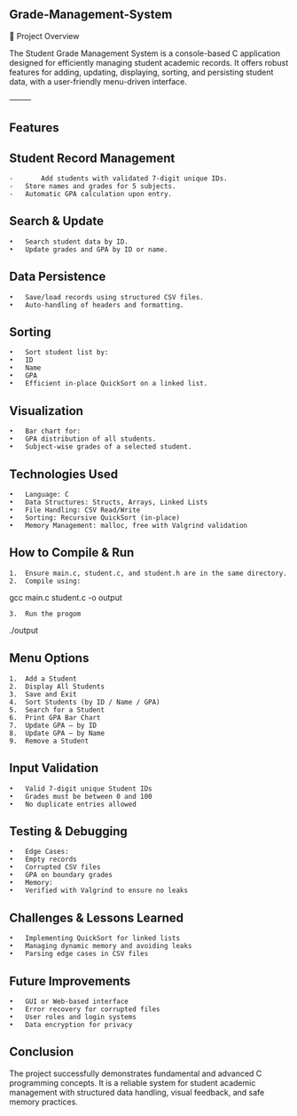## Grade-Management-System




📌 Project Overview

The Student Grade Management System is a console-based C application designed for efficiently managing student academic records. It offers robust features for adding, updating, displaying, sorting, and persisting student data, with a user-friendly menu-driven interface.

⸻

## Features

## Student Record Management
	-       Add students with validated 7-digit unique IDs.
	-	Store names and grades for 5 subjects.
	-	Automatic GPA calculation upon entry.

## Search & Update
	•	Search student data by ID.
	•	Update grades and GPA by ID or name.

## Data Persistence
	•	Save/load records using structured CSV files.
	•	Auto-handling of headers and formatting.

## Sorting
	•	Sort student list by:
	•	ID
	•	Name
	•	GPA
	•	Efficient in-place QuickSort on a linked list.

## Visualization
	•	Bar chart for:
	•	GPA distribution of all students.
	•	Subject-wise grades of a selected student.


## Technologies Used
	•	Language: C
	•	Data Structures: Structs, Arrays, Linked Lists
	•	File Handling: CSV Read/Write
	•	Sorting: Recursive QuickSort (in-place)
	•	Memory Management: malloc, free with Valgrind validation


## How to Compile & Run
	1.	Ensure main.c, student.c, and student.h are in the same directory.
	2.	Compile using:

gcc main.c student.c -o output


	3.	Run the progom

./output





##  Menu Options
	1.	Add a Student
	2.	Display All Students
	3.	Save and Exit
	4.	Sort Students (by ID / Name / GPA)
	5.	Search for a Student
	6.	Print GPA Bar Chart
	7.	Update GPA – by ID
	8.	Update GPA – by Name
	9.	Remove a Student



## Input Validation
	•	Valid 7-digit unique Student IDs
	•	Grades must be between 0 and 100
	•	No duplicate entries allowed



## Testing & Debugging
	•	Edge Cases:
	•	Empty records
	•	Corrupted CSV files
	•	GPA on boundary grades
	•	Memory:
	•	Verified with Valgrind to ensure no leaks



## Challenges & Lessons Learned
	•	Implementing QuickSort for linked lists
	•	Managing dynamic memory and avoiding leaks
	•	Parsing edge cases in CSV files



## Future Improvements
	•	GUI or Web-based interface
	•	Error recovery for corrupted files
	•	User roles and login systems
	•	Data encryption for privacy



## Conclusion

The project successfully demonstrates fundamental and advanced C programming concepts. It is a reliable system for student academic management with structured data handling, visual feedback, and safe memory practices.

